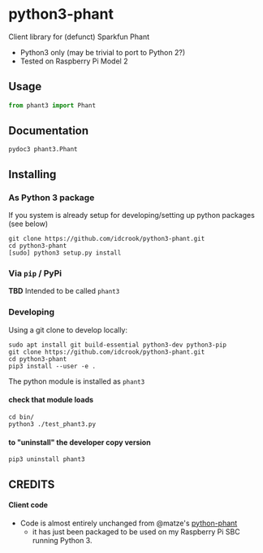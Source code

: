 # python3-phant

Client library for (defunct) Sparkfun Phant

 - Python3 only (may be trivial to port to Python 2?)
 - Tested on Raspberry Pi Model 2

## Usage


```python
from phant3 import Phant
```

## Documentation

```shell
pydoc3 phant3.Phant
```


## Installing


### As Python 3 package

If you system is already setup for developing/setting up python packages (see below)

```
git clone https://github.com/idcrook/python3-phant.git
cd python3-phant
[sudo] python3 setup.py install
```

### Via `pip` / PyPi

**TBD** Intended to be called `phant3`

### Developing

Using a git clone to develop locally:

```shell
sudo apt install git build-essential python3-dev python3-pip
git clone https://github.com/idcrook/python3-phant.git
cd python3-phant
pip3 install --user -e .
```

The python module is installed as `phant3`

#### check that module loads

```shell
cd bin/
python3 ./test_phant3.py
```

#### to "uninstall" the developer copy version

```shell
pip3 uninstall phant3
```

## CREDITS

#### Client code

 - Code is almost entirely unchanged from @matze's [python-phant](https://github.com/matze/python-phant)
   - it has just been packaged to be used on my Raspberry Pi SBC running Python 3.
